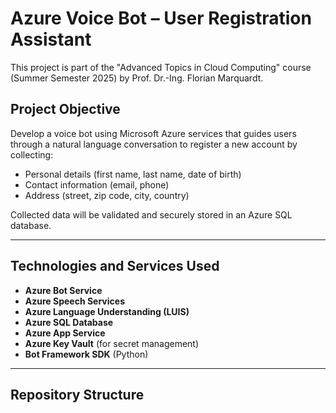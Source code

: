 # Azure Voice Bot – User Registration Assistant

This project is part of the "Advanced Topics in Cloud Computing" course (Summer Semester 2025) by Prof. Dr.-Ing. Florian Marquardt.

## Project Objective

Develop a voice bot using Microsoft Azure services that guides users through a natural language conversation to register a new account by collecting:

- Personal details (first name, last name, date of birth)
- Contact information (email, phone)
- Address (street, zip code, city, country)

Collected data will be validated and securely stored in an Azure SQL database.

---

## Technologies and Services Used

- **Azure Bot Service**
- **Azure Speech Services**
- **Azure Language Understanding (LUIS)**
- **Azure SQL Database**
- **Azure App Service**
- **Azure Key Vault** (for secret management)
- **Bot Framework SDK** (Python)

---

## Repository Structure

